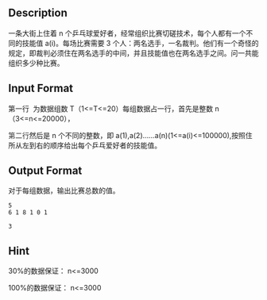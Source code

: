 ## Description

<p>一条大街上住着 n 个乒乓球爱好者，经常组织比赛切磋技术，每个人都有一个不同的技能值 a(i)。每场比赛需要 3 个人：两名选手，一名裁判。他们有一个奇怪的规定，即裁判必须住在两名选手的中间，并且技能值也在两名选手之间。问一共能组织多少种比赛。</p>

## Input Format

<p>第一行  为数据组数 T（1&lt;=T&lt;=20）每组数据占一行，首先是整数 n（3&lt;=n&lt;=20000），</p><p><span style="color: rgb(51, 51, 51);">第二行</span>然后是 n 个不同的整数，即 a(1),a(2)……a(n)(1&lt;=a(i)&lt;=100000),按照住所从左到右的顺序给出每个乒乓爱好者的技能值。</p>

## Output Format

<p>对于每组数据，输出比赛总数的值。<br /></p>

```input1
5
6 1 8 1 0 1
```
```output1
3
```
## Hint

<p>30%的数据保证： n&lt;=3000</p><p>100%的数据保证： n&lt;=3000</p>

